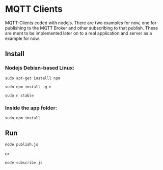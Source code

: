 # MQTT Clients

MQTT-Clients coded with nodejs. There are two examples for now, one for publishing to the MQTT Broker and other subscribing to that publish. These are ment to be implemented later on to a real application and server as a example for now.

## Install

### Nodejs Debian-based Linux:

```sudo apt-get installl npm```

```sudo npm install -g n```

```sudo n stable```

### Inside the app folder:

```sudo npm install```

## Run

```node publish.js```

or

```node subscribe.js```